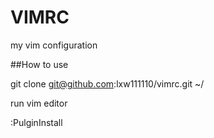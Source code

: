 # VIMRC

my vim configuration

##How to use

git clone git@github.com:lxw111110/vimrc.git ~/

run vim editor

:PulginInstall
